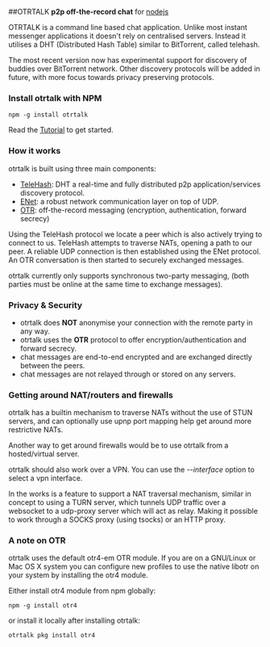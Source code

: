 ##OTRTALK
**p2p off-the-record chat** for [nodejs](http://nodejs.org/)

OTRTALK is a command line based chat application.
Unlike most instant messenger applications it doesn't rely on centralised servers.
Instead it utilises a DHT (Distributed Hash Table) similar to BitTorrent, called telehash.

The most recent version now has experimental support for discovery of buddies over BitTorrent network. Other discovery
protocols will be added in future, with more focus towards privacy preserving protocols.

### Install otrtalk with NPM

	npm -g install otrtalk

Read the [Tutorial](https://github.com/mnaamani/node-otr-talk/blob/master/Tutorial.md) to get started.

### How it works

otrtalk is built using three main components:

* [TeleHash](https://github.com/mnaamani/node-telehash): DHT a real-time and fully distributed p2p application/services discovery protocol.
* [ENet](https://github.com/mnaamani/enet-npm): a robust network communication layer on top of UDP.
* [OTR](https://github.com/mnaamani/otr4-em): off-the-record messaging (encryption, authentication, forward secrecy)


Using the TeleHash protocol we locate a peer which is also actively trying to connect to us.
TeleHash attempts to traverse NATs, opening a path to our peer. A reliable UDP connection is then established using the ENet protocol.
An OTR conversation is then started to securely exchanged messages.

otrtalk currently only supports synchronous two-party messaging, (both parties must be online at the same time to exchange messages).

### Privacy & Security
* otrtalk does **NOT** anonymise your connection with the remote party in any way.
* otrtalk uses the **OTR** protocol to offer encryption/authentication and forward secrecy.
* chat messages are end-to-end encrypted and are exchanged directly between the peers.
* chat messages are not relayed through or stored on any servers.

### Getting around NAT/routers and firewalls
otrtalk has a builtin mechanism to traverse NATs without the use of STUN servers, and can optionally use
upnp port mapping help get around more restrictive NATs.

Another way to get around firewalls would be to use otrtalk from a hosted/virtual server.

otrtalk should also work over a VPN. You can use the *--interface* option to select a vpn interface.

In the works is a feature to support a NAT traversal mechanism, similar in concept to using a TURN server, which tunnels UDP traffic over a websocket to a udp-proxy server which will act as relay.
Making it possible to work through a SOCKS proxy (using tsocks) or an HTTP proxy.

### A note on OTR

otrtalk uses the default otr4-em OTR module. If you are on a GNU/Linux or Mac OS X system you can configure new
profiles to use the native libotr on your system by installing the otr4 module.

Either install otr4 module from npm globally:

	npm -g install otr4

or install it locally after installing otrtalk:

	otrtalk pkg install otr4
